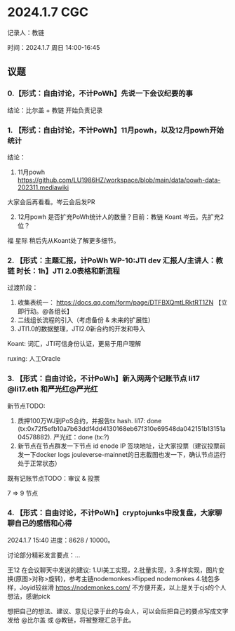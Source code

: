 # 2024.1.7 CGC

记录人：教链

时间：2024.1.7 周日 14:00-16:45

## 议题

### 0.【形式：自由讨论，不计PoWh】先说一下会议纪要的事

结论：比尔盖 + 教链 开始负责记录

### 1. 【形式：自由讨论，不计PoWh】11月powh，以及12月powh开始统计

结论：

1) 11月powh https://github.com/LU1986HZ/workspace/blob/main/data/powh-data-202311.mediawiki

大家会后再看看。岑云会后发PR

2) 12月powh 是否扩充PoWh统计人的数量？目前：教链 Koant 岑云。先扩充2位？

福 星际 稍后先从Koant处了解更多细节。

### 2. 【形式：主题汇报，计PoWh WP-10:JTI dev 汇报人/主讲人：教链 时长：1h】JTI 2.0表格和新流程

过渡阶段：
1. 收集表统一： https://docs.qq.com/form/page/DTFBXQmtLRktRT1ZN  【立即行动。@各组长】
2. 二线组长流程的引入（考虑备份 & 未来的扩展性）
3. JTI1.0的数据整理，JTI2.0新合约的开发和导入

Koant: 词汇，JTI可信身份认证，更易于用户理解

ruxing: 人工Oracle

### 3. 【形式：自由讨论，不计PoWh】新入网两个记账节点 li17 @li17.eth 和严光红@严光红 

新节点TODO:
1. 质押100万WJ到PoS合约，并报告tx hash.
li17: done (tx:0x72f5efb10a7b63ddf4dd4130168eb67f310e69548da042151b13151a04578882).
严光红：done (tx:?)
3. 新节点在节点群发一下节点 id enode IP 签块地址，让大家投票（建议投票前发一下docker logs jouleverse-mainnet的日志截图也发一下，确认节点运行处于正常状态）

既有记账节点TODO：审议 & 投票

7 => 9 节点

### 4. 【形式：自由讨论，不计PoWh】cryptojunks中段复盘，大家聊聊自己的感悟和心得

2024.1.7 15:40 进度：8628 / 10000。

讨论部分精彩发言要点：...

王12 在会议聊天中发送的建议: 1.UI美工实现，2.批量实现，3.多样实现，图片变换(原图>对称>旋转)，参考主链nodemonkes>flipped nodemonkes 4.钱包多样，Joyid较丝滑
https://nodemonkes.com/
不方便开麦，以上是关于cjs的个人想法，感谢pick

想把自己的想法、建议、意见记录于此的与会人，可以会后把自己的要点写成文字发给 @比尔盖 或 @教链，将被整理汇总于此。
